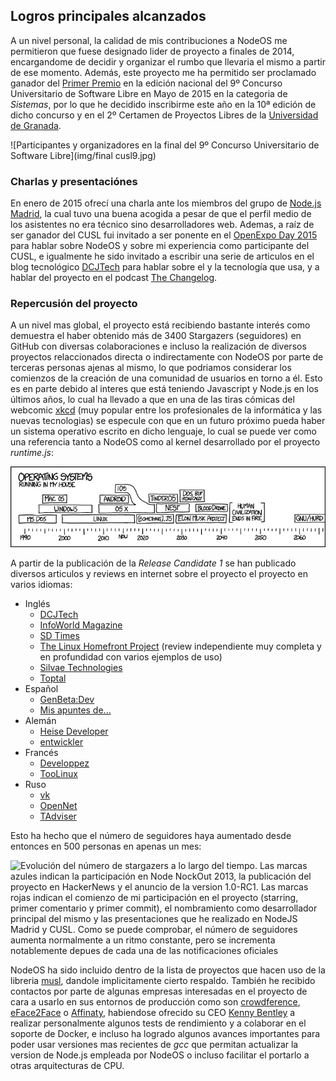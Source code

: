 ## Logros principales alcanzados

A un nivel personal, la calidad de mis contribuciones a NodeOS me permitieron
que fuese designado lider de proyecto a finales de 2014, encargandome de
decidir y organizar el rumbo que llevaria el mismo a partir de ese momento.
Además, este proyecto me ha permitido ser proclamado ganador del
[Primer Premio](http://www.concursosoftwarelibre.org/1415/node/34.html) en la
edición nacional del 9º Concurso Universitario de Software Libre en Mayo de 2015
en la categoria de *Sistemas*, por lo que he decidido inscribirme este año en la
10ª edición de dicho concurso y en el 2º Certamen de Proyectos Libres de la
[Universidad de Granada](http://osl.ugr.es/bases-de-los-premios-a-proyectos-libres-de-la-ugr).

![Participantes y organizadores en la final del 9º Concurso Universitario de Software Libre](img/final cusl9.jpg)

### Charlas y presentaciónes

En enero de 2015 ofrecí una charla ante los miembros del grupo de
[Node.js Madrid](http://www.meetup.com/es/Node-js-Madrid/events/219754655), la
cual tuvo una buena acogida a pesar de que el perfil medio de los asistentes no
era técnico sino desarrolladores web. Ademas, a raíz de ser ganador del CUSL fui
invitado a ser ponente en el
[OpenExpo Day 2015](http://www.openexpo.es/openexpo-day-2015) para hablar sobre
NodeOS y sobre mi experiencia como participante del CUSL, e igualmente he sido
invitado a escribir una serie de articulos en el blog tecnológico
[DCJTech](http://dcjtech.info) para hablar sobre el y la tecnología que usa, y
a hablar del proyecto en el podcast [The Changelog](https://changelog.com).

### Repercusión del proyecto

A un nivel mas global, el proyecto está recibiendo bastante interés como
demuestra el haber obtenido más de 3400 Stargazers (seguidores) en GitHub con
diversas colaboraciones e incluso la realización de diversos proyectos
relaccionados directa o indirectamente con NodeOS por parte de terceras personas
ajenas al mismo, lo que podriamos considerar los comienzos de la creación de una
comunidad de usuarios en torno a él. Esto es en parte debido al interes que está
teniendo Javascript y Node.js en los últimos años, lo cual ha llevado a que en
una de las tiras cómicas del webcomic [xkcd](https://xkcd.com) (muy popular
entre los profesionales de la informática y las nuevas tecnologias) se especule
con que en un futuro próximo pueda haber un sistema operativo escrito en dicho
lenguaje, lo cual se puede ver como una referencia tanto a NodeOS como al kernel
desarrollado por el proyecto *runtime.js*:

[![Tira cómica de xkcd en la cual se muestran los distintos sistemas operativos que ha usado el autor de forma personal y los que cree que puede llegar a usar en el futuro, haciendo referencia a que sobre 2018 empezaría a usar uno basado en Javascript](img/operating_systems.png)](https://xkcd.com/1508)

A partir de la publicación de la *Release Candidate 1* se han publicado diversos
articulos y reviews en internet sobre el proyecto el proyecto en varios idiomas:

* Inglés
  * [DCJTech](http://dcjtech.info/topic/nodeos-1-0-rc1-press-note)
  * [InfoWorld Magazine](http://www.infoworld.com/article/3006978/javascript/move-over-linux-javascript-powered-nodeos-10-approaches.html)
  * [SD Times](http://sdtimes.com/nodeos-nears-1-0-in-its-quest-for-a-100-javascript-os)
  * [The Linux Homefront Project](http://tlhp.ml/node-os-review) (review
    independiente muy completa y en profundidad con varios ejemplos de uso)
  * [Silvae Technologies](http://silvaetechnologies.eu/blg/127/nodeos-1-0-to-base-entirely-on-javascipt-and-make-developer%E2%80%99s-life-easier)
  * [Toptal](http://www.toptal.com/nodejs/nodeos-the-javascript-based-operating-system)
* Español
  * [GenBeta:Dev](http://www.genbetadev.com/actualidad/minecraft-virus-historicos-c-nomadas-drupal-8-pull-request-49)
  * [Mis apuntes de...](http://misapuntesde.com/post.php?id=644)
* Alemán
  * [Heise Developer](http://www.heise.de/developer/meldung/NodeOS-Das-Linux-fuer-und-mit-Node-js-3013784.html)
  * [entwickler](https://entwickler.de/online/javascript/nodeos-1.0-rc1-192086.html)
* Francés
  * [Developpez](http://www.developpez.com/actu/92986/NodeOS-l-OS-leger-base-sur-le-noyau-Linux-Node-js-et-le-gestionnaire-de-paquets-npm-approche-sa-premiere-version-majeure)
  * [TooLinux](http://www.toolinux.com/NodeOS-1-0-presque-denoue)
* Ruso
  * [vk](http://vk.com/ubuntulinux?w=wall-33241_432911%2Fcd8fbdf2641e4e68b8)
  * [OpenNet](http://www.opennet.ru/opennews/art.shtml?num=43386)
  * [TAdviser](http://www.tadviser.ru/index.php/Продукт:NodeOS)

Esto ha hecho que el número de seguidores haya aumentado desde entonces en 500
personas en apenas un mes:

![Evolución del número de stargazers a lo largo del tiempo. Las marcas azules indican la participación en Node NockOut 2013, la publicación del proyecto en HackerNews y el anuncio de la version 1.0-RC1. Las marcas rojas indican el comienzo de mi participación en el proyecto (starring, primer comentario y primer commit), el nombramiento como desarrollador principal del mismo y las presentaciones que he realizado en NodeJS Madrid y CUSL. Como se puede comprobar, el número de seguidores aumenta normalmente a un ritmo constante, pero se incrementa notablemente depues de cada una de las notificaciones oficiales](img/stargazers.png)

NodeOS ha sido incluido dentro de la lista de proyectos que hacen uso de la
libreria [musl](http://wiki.musl-libc.org/wiki/Projects_using_musl), dandole
implicitamente cierto respaldo. También he recibido contactos por parte de
algunas empresas interesadas en el proyecto de cara a usarlo en sus entornos
de producción como son [crowdference](https://crowdference.org),
[eFace2Face](https://eface2face.com) o [Affinaty](http://www.affinaty.com),
habiendose ofrecido su CEO [Kenny Bentley](https://github.com/heavyk) a
realizar personalmente algunos tests de rendimiento y a colaborar en el soporte
de Docker, e incluso ha logrado algunos avances importantes para poder usar
versiones mas recientes de *gcc* que permitan actualizar la version de Node.js
empleada por NodeOS o incluso facilitar el portarlo a otras arquitecturas de CPU.
